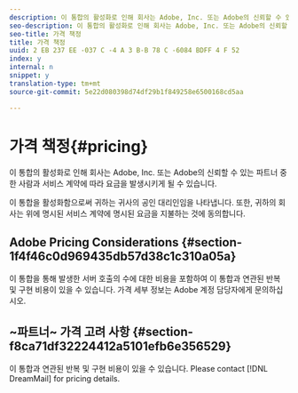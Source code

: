 ```yaml
---
description: 이 통합의 활성화로 인해 회사는 Adobe, Inc. 또는 Adobe의 신뢰할 수 있는 파트너 중 한 사람과 서비스 계약에 따라 요금을 발생시키게 될 수 있습니다.
seo-description: 이 통합의 활성화로 인해 회사는 Adobe, Inc. 또는 Adobe의 신뢰할 수 있는 파트너 중 한 사람과 서비스 계약에 따라 요금을 발생시키게 될 수 있습니다.
seo-title: 가격 책정
title: 가격 책정
uuid: 2 EB 237 EE -037 C -4 A 3 B-B 78 C -6084 BDFF 4 F 52
index: y
internal: n
snippet: y
translation-type: tm+mt
source-git-commit: 5e22d080398d74df29b1f849258e6500168cd5aa

---
```



# 가격 책정{#pricing}

이 통합의 활성화로 인해 회사는 Adobe, Inc. 또는 Adobe의 신뢰할 수 있는 파트너 중 한 사람과 서비스 계약에 따라 요금을 발생시키게 될 수 있습니다.

이 통합을 활성화함으로써 귀하는 귀사의 공인 대리인임을 나타냅니다. 또한, 귀하의 회사는 위에 명시된 서비스 계약에 명시된 요금을 지불하는 것에 동의합니다.

## Adobe Pricing Considerations {#section-1f4f46c0d969435db57d38c1c310a05a}

이 통합을 통해 발생한 서버 호출의 수에 대한 비용을 포함하여 이 통합과 연관된 반복 및 구현 비용이 있을 수 있습니다. 가격 세부 정보는 Adobe 계정 담당자에게 문의하십시오.

## ~파트너~ 가격 고려 사항 {#section-f8ca71df32224412a5101efb6e356529}

이 통합과 연관된 반복 및 구현 비용이 있을 수 있습니다. Please contact [!DNL DreamMail] for pricing details.
